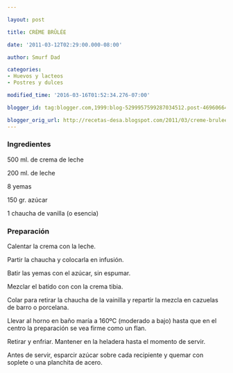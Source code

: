 ```yaml
---

layout: post

title: CRÈME BRÛLÉE

date: '2011-03-12T02:29:00.000-08:00'

author: Smurf Dad

categories:
- Huevos y lacteos
- Postres y dulces

modified_time: '2016-03-16T01:52:34.276-07:00'

blogger_id: tag:blogger.com,1999:blog-5299957599287034512.post-4696066407381223928

blogger_orig_url: http://recetas-desa.blogspot.com/2011/03/creme-brulee.html
---
```


<h3>Ingredientes</h3>

500 ml. de crema de leche

200 ml. de leche

8 yemas

150 gr. azúcar

1 chaucha de vanilla (o esencia)

<h3>Preparación</h3>

Calentar la crema con la leche.

Partir la chaucha y colocarla en infusión.

Batir las yemas con el azúcar, sin espumar.

Mezclar el batido con con la crema tibia.

Colar para retirar la chaucha de la vainilla y repartir la mezcla en cazuelas de barro o porcelana.

Llevar al horno en baño maría a 160ºC (moderado a bajo) hasta que en el centro la preparación se vea firme como un flan.

Retirar y enfriar. Mantener en la heladera hasta el momento de servir.

Antes de servir, esparcir azúcar sobre cada recipiente y quemar con soplete o una planchita de acero.